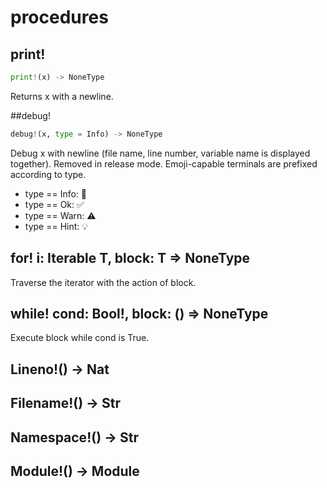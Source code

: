 # procedures

## print!

```python
print!(x) -> NoneType
```

   Returns x with a newline.

##debug&excl;

```python
debug!(x, type = Info) -> NoneType
```

Debug x with newline (file name, line number, variable name is displayed together). Removed in release mode.
Emoji-capable terminals are prefixed according to type.

* type == Info: 💬
* type == Ok: ✅
* type == Warn: ⚠️
* type == Hint: 💡

## for! i: Iterable T, block: T => NoneType

Traverse the iterator with the action of block.

## while! cond: Bool!, block: () => NoneType

Execute block while cond is True.

## Lineno!() -> Nat

## Filename!() -> Str

## Namespace!() -> Str

## Module!() -> Module